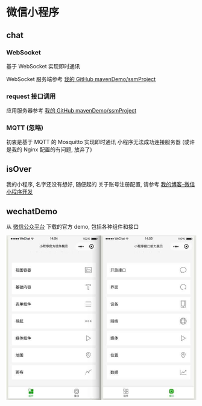 # 微信小程序

## chat

### WebSocket

基于 WebSocket 实现即时通讯

WebSocket 服务端参考 [我的 GitHub mavenDemo/ssmProject](https://github.com/doingself/mavenDemo)

### request 接口调用

应用服务器参考 [我的 GitHub mavenDemo/ssmProject](https://github.com/doingself/mavenDemo)

### MQTT (忽略)

初衷是基于 MQTT 的 Mosquitto 实现即时通讯
小程序无法成功连接服务器 (或许是我的 Nginx 配置的有问题, 放弃了)

## isOver

我的小程序, 名字还没有想好, 随便起的
关于账号注册配置, 请参考 [我的博客-微信小程序开发](https://doingself.github.io/2018/02/27/微信小程序开发)

## wechatDemo

从 [微信公众平台](https://mp.weixin.qq.com/debug/wxadoc/dev/demo.html) 下载的官方 demo, 包括各种组件和接口

![image](https://github.com/doingself/WeChatSmallApp/blob/master/images/image0.jpg)
